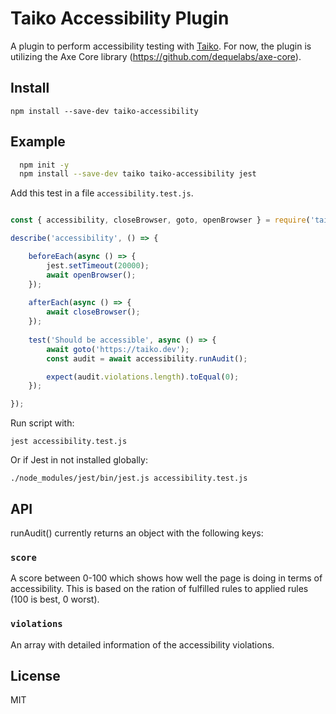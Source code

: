 # Taiko Accessibility Plugin

A plugin to perform accessibility testing with [Taiko](https://github.com/getgauge/taiko).
For now, the plugin is utilizing the Axe Core library (https://github.com/dequelabs/axe-core). 

## Install

```
npm install --save-dev taiko-accessibility
```

## Example

```bash
  npm init -y
  npm install --save-dev taiko taiko-accessibility jest
```

Add this test in a file `accessibility.test.js`.

```js

const { accessibility, closeBrowser, goto, openBrowser } = require('taiko');

describe('accessibility', () => {

    beforeEach(async () => {
        jest.setTimeout(20000);
        await openBrowser();
    });
    
    afterEach(async () => {
        await closeBrowser();
    });
    
    test('Should be accessible', async () => {
        await goto('https://taiko.dev');
        const audit = await accessibility.runAudit();

        expect(audit.violations.length).toEqual(0);
    });

});

```

Run script with:
```
jest accessibility.test.js 
```

Or if Jest in not installed globally:
```
./node_modules/jest/bin/jest.js accessibility.test.js 
```

## API

runAudit() currently returns an object with the following keys:

### `score`

A score between 0-100 which shows how well the page is doing in terms of accessibility. This is based on the ration of fulfilled rules to applied rules (100 is best, 0 worst).

### `violations`

An array with detailed information of the accessibility violations.

## License

MIT